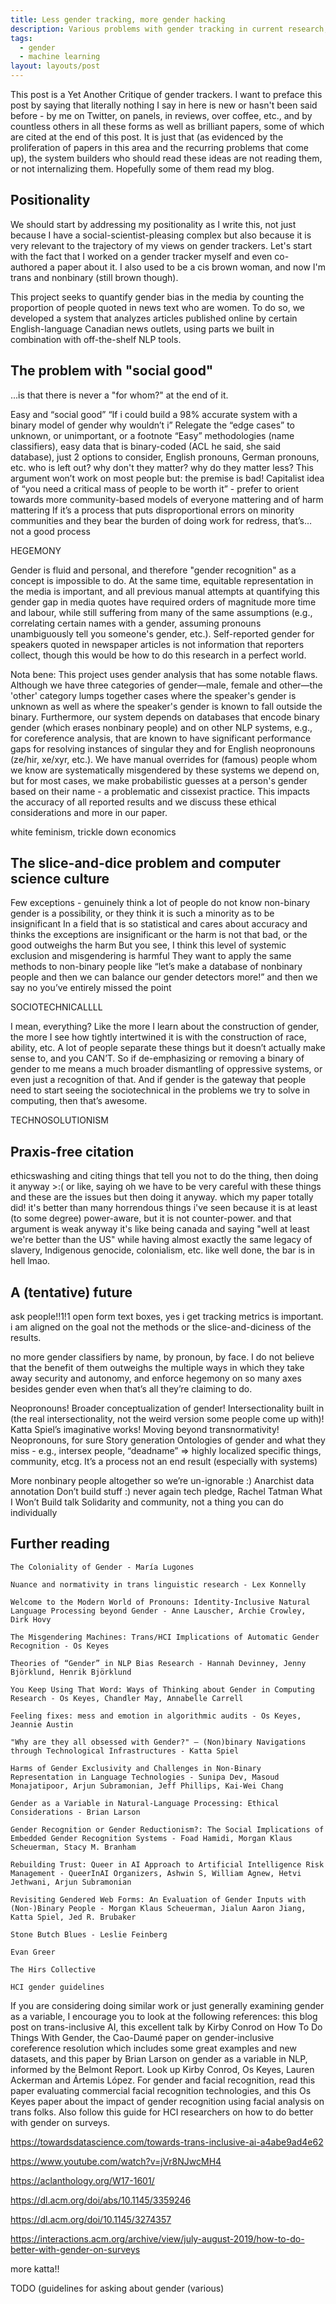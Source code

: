 ```yaml
---
title: Less gender tracking, more gender hacking
description: Various problems with gender tracking in current research, and some thoughts for the future.
tags:
  - gender
  - machine learning
layout: layouts/post
---
```


This post is a Yet Another Critique of gender trackers. I want to preface this post by saying that literally nothing I say in here is new or hasn't been said before - by me on Twitter, on panels, in reviews, over coffee, etc., and by countless others in all these forms as well as brilliant papers, some of which are cited at the end of this post. It is just that (as evidenced by the proliferation of papers in this area and the recurring problems that come up), the system builders who should read these ideas are not reading them, or not internalizing them. Hopefully some of them read my blog.

## Positionality

We should start by addressing my positionality as I write this, not just because I have a social-scientist-pleasing complex but also because it is very relevant to the trajectory of my views on gender trackers. Let's start with the fact that I worked on a gender tracker myself and even co-authored a paper about it. I also used to be a cis brown woman, and now I'm trans and nonbinary (still brown though).



This project seeks to quantify gender bias in the media by counting the proportion of people quoted in news text who are women. To do so, we developed a system that analyzes articles published online by certain English-language Canadian news outlets, using parts we built in combination with off-the-shelf NLP tools.

## The problem with "social good"

...is that there is never a "for whom?" at the end of it.

Easy and “social good”
“If i could build a 98% accurate system with a binary model of gender why wouldn’t i”
Relegate the “edge cases” to unknown, or unimportant, or a footnote
“Easy” methodologies (name classifiers), easy data that is binary-coded (ACL he said, she said database), just 2 options to consider, English pronouns, German pronouns, etc.
who is left out? why don't they matter? why do they matter less?
This argument won’t work on most people but: the premise is bad! Capitalist idea of “you need a critical mass of people to be worth it” - prefer to orient towards more community-based models of everyone mattering and of harm mattering
If it’s a process that puts disproportional errors on minority communities and they bear the burden of doing work for redress, that’s… not a good process

HEGEMONY

Gender is fluid and personal, and therefore "gender recognition" as a concept is impossible to do. At the same time, equitable representation in the media is important, and all previous manual attempts at quantifying this gender gap in media quotes have required orders of magnitude more time and labour, while still suffering from many of the same assumptions (e.g., correlating certain names with a gender, assuming pronouns unambiguously tell you someone's gender, etc.). Self-reported gender for speakers quoted in newspaper articles is not information that reporters collect, though this would be how to do this research in a perfect world.

Nota bene: This project uses gender analysis that has some notable flaws. Although we have three categories of gender—male, female and other—the 'other' category lumps together cases where the speaker's gender is unknown as well as where the speaker's gender is known to fall outside the binary. Furthermore, our system depends on databases that encode binary gender (which erases nonbinary people) and on other NLP systems, e.g., for coreference analysis, that are known to have significant performance gaps for resolving instances of singular they and for English neopronouns (ze/hir, xe/xyr, etc.). We have manual overrides for (famous) people whom we know are systematically misgendered by these systems we depend on, but for most cases, we make probabilistic guesses at a person's gender based on their name - a problematic and cissexist practice. This impacts the accuracy of all reported results and we discuss these ethical considerations and more in our paper.

white feminism, trickle down economics

## The slice-and-dice problem and computer science culture

Few exceptions - genuinely think a lot of people do not know non-binary gender is a possibility, or they think it is such a minority as to be insignificant
In a field that is so statistical and cares about accuracy and thinks the exceptions are insignificant or the harm is not that bad, or the good outweighs the harm
But you see, I think this level of systemic exclusion and misgendering is harmful
They want to apply the same methods to non-binary people like “let’s make a database of nonbinary people and then we can balance our gender detectors more!”  and then we say no you’ve entirely missed the point

SOCIOTECHNICALLLL

I mean, everything? Like the more I learn about the construction of gender, the more I see how tightly intertwined it is with the construction of race, ability, etc. A lot of people separate these things but it doesn’t actually make sense to, and you CAN’T. So if de-emphasizing or removing a binary of gender to me means a much broader dismantling of oppressive systems, or even just a recognition of that. And if gender is the gateway that people need to start seeing the sociotechnical in the problems we try to solve in computing, then that’s awesome.

TECHNOSOLUTIONISM

## Praxis-free citation

ethicswashing and citing things that tell you not to do the thing, then doing it anyway >:( or like, saying oh we have to be very careful with these things and these are the issues but then doing it anyway. which my paper totally did! it's better than many horrendous things i've seen because it is at least (to some degree) power-aware, but it is not counter-power. and that argument is weak anyway it's like being canada and saying "well at least we're better than the US" while having almost exactly the same legacy of slavery, Indigenous genocide, colonialism, etc. like well done, the bar is in hell lmao.

## A (tentative) future

ask people!!1!1 open form text boxes, yes i get tracking metrics is important. i am aligned on the goal not the methods or the slice-and-diciness of the results.

no more gender classifiers by name, by pronoun, by face. I do not believe that the benefit of them outweighs the multiple ways in which they take away security and autonomy, and enforce hegemony on so many axes besides gender even when that’s all they’re claiming to do.

Neopronouns! Broader conceptualization of gender! Intersectionality built in (the real intersectionality, not the weird version some people come up with)! Katta Spiel’s imaginative works! Moving beyond transnormativity!
Neopronouns, for sure
Story generation
Ontologies of gender and what they miss - e.g., intersex people, “deadname” => highly localized specific things, community, etcg.
It’s a process not an end result (especially with systems)

More nonbinary people altogether so we’re un-ignorable :)
Anarchist data annotation
Don’t build stuff :) never again tech pledge, Rachel Tatman What I Won’t Build talk
Solidarity and community, not a thing you can do individually

## Further reading


    The Coloniality of Gender - María Lugones

    Nuance and normativity in trans linguistic research - Lex Konnelly

    Welcome to the Modern World of Pronouns: Identity-Inclusive Natural Language Processing beyond Gender - Anne Lauscher, Archie Crowley, Dirk Hovy

    The Misgendering Machines: Trans/HCI Implications of Automatic Gender Recognition - Os Keyes

    Theories of “Gender” in NLP Bias Research - Hannah Devinney, Jenny Björklund, Henrik Björklund

    You Keep Using That Word: Ways of Thinking about Gender in Computing Research - Os Keyes, Chandler May, Annabelle Carrell

    Feeling fixes: mess and emotion in algorithmic audits - Os Keyes, Jeannie Austin

    "Why are they all obsessed with Gender?" — (Non)binary Navigations through Technological Infrastructures - Katta Spiel

    Harms of Gender Exclusivity and Challenges in Non-Binary Representation in Language Technologies - Sunipa Dev, Masoud Monajatipoor, Arjun Subramonian, Jeff Phillips, Kai-Wei Chang

    Gender as a Variable in Natural-Language Processing: Ethical Considerations - Brian Larson

    Gender Recognition or Gender Reductionism?: The Social Implications of Embedded Gender Recognition Systems - Foad Hamidi, Morgan Klaus Scheuerman, Stacy M. Branham

    Rebuilding Trust: Queer in AI Approach to Artificial Intelligence Risk Management - QueerInAI Organizers, Ashwin S, William Agnew, Hetvi Jethwani, Arjun Subramonian

    Revisiting Gendered Web Forms: An Evaluation of Gender Inputs with (Non-)Binary People - Morgan Klaus Scheuerman, Jialun Aaron Jiang, Katta Spiel, Jed R. Brubaker

    Stone Butch Blues - Leslie Feinberg

    Evan Greer

    The Hirs Collective

    HCI gender guidelines

If you are considering doing similar work or just generally examining gender as a variable, I encourage you to look at the following references: this blog post on trans-inclusive AI, this excellent talk by Kirby Conrod on How To Do Things With Gender, the Cao-Daumé paper on gender-inclusive coreference resolution which includes some great examples and new datasets, and this paper by Brian Larson on gender as a variable in NLP, informed by the Belmont Report. Look up Kirby Conrod, Os Keyes, Lauren Ackerman and Ártemis López. For gender and facial recognition, read this paper evaluating commercial facial recognition technologies, and this Os Keyes paper about the impact of gender recognition using facial analysis on trans folks. Also follow this guide for HCI researchers on how to do better with gender on surveys.

https://towardsdatascience.com/towards-trans-inclusive-ai-a4abe9ad4e62

https://www.youtube.com/watch?v=jVr8NJwcMH4

https://aclanthology.org/W17-1601/

https://dl.acm.org/doi/abs/10.1145/3359246

https://dl.acm.org/doi/10.1145/3274357

https://interactions.acm.org/archive/view/july-august-2019/how-to-do-better-with-gender-on-surveys

more katta!!

TODO (guidelines for asking about gender (various)
